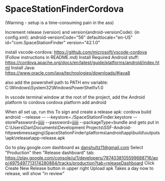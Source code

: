 # SpaceStationFinderCordova
(Warning - setup is a time-consuming pain in the ass)

Increment release (version) and version(android-versionCode):
(in config.xml):
android-versionCode="56" defaultlocale="en-US" id="com.SpaceStationFinder" version="42.1.0"

install vscode-cordova:
https://github.com/microsoft/vscode-cordova
(Follow instructions in README.md)
Install Required Android stuff:
https://cordova.apache.org/docs/en/latest/guide/platforms/android/index.html
Install Java:
https://www.oracle.com/java/technologies/downloads/#java8

also add the powershell path to PATH env variable:
C:\Windows\System32\WindowsPowerShell\v1.0

In vscode terminal window at the root of the project, add the Android platform to cordova
cordova platform add android

When all set up, run this 
To sign and create a release apk:
cordova build android --release -- --keystore=./SpaceStationFinder.keystore --storePassword=jjjjjj --password=jjjjjj --packageType=bundle
and gets put in
C:\Users\Dan\Documents\Development Projects\SSF-Android-httpwebmessaging\SpaceStationFinder\platforms\android\app\build\outputs\apk\release\app-release.apk

Go to play.google.com dashboard as danshultz11@gmail.com
Select "Production"
then "Release dashboard" tab:
https://play.google.com/console/u/1/developers/7874038105599688716/app/4975497713174280884/tracks/production?tab=releaseDashboard
Click Create New Release button in upper right
Upload apk
Takes a day now to release, will show "in review"
